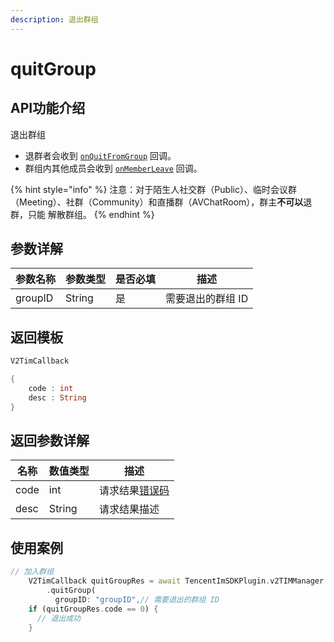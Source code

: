 ```yaml
---
description: 退出群组
---
```


# quitGroup

## API功能介绍

退出群组

* 退群者会收到 [`onQuitFromGroup`](../callbacks/onquitfromgroupcallback.md) 回调。
* 群组内其他成员会收到 [`onMemberLeave`](../callbacks/onmemberleavecallback.md) 回调。

{% hint style="info" %}
注意：对于陌生人社交群（Public）、临时会议群（Meeting）、社群（Community）和直播群（AVChatRoom），群主**不可以**退群，只能 解散群组。
{% endhint %}

## 参数详解

| 参数名称    | 参数类型   | 是否必填 | 描述         |
| ------- | ------ | ---- | ---------- |
| groupID | String | 是    | 需要退出的群组 ID |

## 返回模板

```dart
V2TimCallback

{
    code : int
    desc : String
}
```

## 返回参数详解

| 名称   | 数值类型   | 描述                                                             |
| ---- | ------ | -------------------------------------------------------------- |
| code | int    | 请求结果[错误码](https://cloud.tencent.com/document/product/269/1671) |
| desc | String | 请求结果描述                                                         |

## 使用案例  &#x20;

```dart
// 加入群组
    V2TimCallback quitGroupRes = await TencentImSDKPlugin.v2TIMManager
        .quitGroup(
          groupID: "groupID",// 需要退出的群组 ID
    if (quitGroupRes.code == 0) {
      // 退出成功
    }
    
    
```
